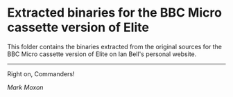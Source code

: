 # Extracted binaries for the BBC Micro cassette version of Elite

This folder contains the binaries extracted from the original sources for the BBC Micro cassette version of Elite on Ian Bell's personal website.

---

Right on, Commanders!

_Mark Moxon_